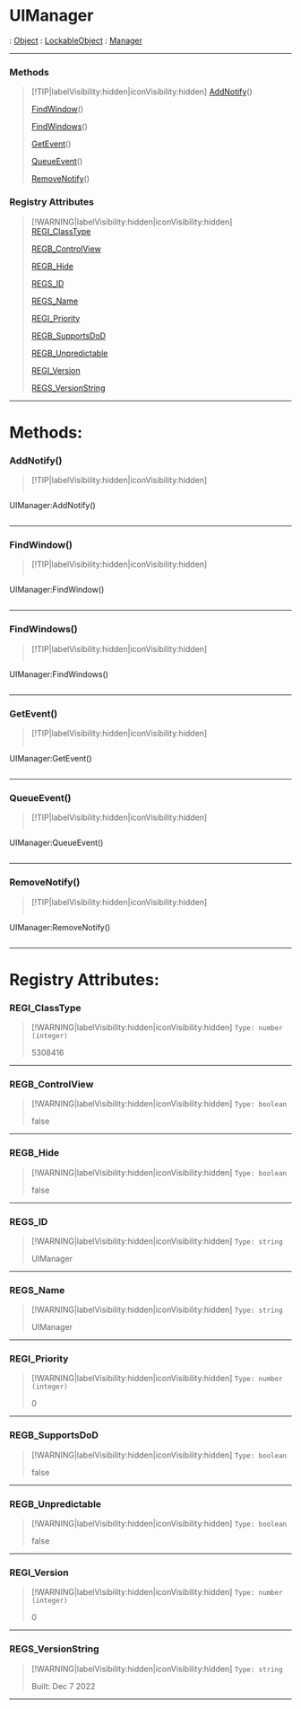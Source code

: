 # UIManager
 : [Object](Object.md) : [LockableObject](LockableObject.md) : [Manager](Manager.md)
___
### Methods  
> [!TIP|labelVisibility:hidden|iconVisibility:hidden]
> [AddNotify](#AddNotify)()
>
> [FindWindow](#FindWindow)()
>
> [FindWindows](#FindWindows)()
>
> [GetEvent](#GetEvent)()
>
> [QueueEvent](#QueueEvent)()
>
> [RemoveNotify](#RemoveNotify)()
>
### Registry Attributes
> [!WARNING|labelVisibility:hidden|iconVisibility:hidden]
> [REGI_ClassType](#REGI_ClassType)
>
> [REGB_ControlView](#REGB_ControlView)
>
> [REGB_Hide](#REGB_Hide)
>
> [REGS_ID](#REGS_ID)
>
> [REGS_Name](#REGS_Name)
>
> [REGI_Priority](#REGI_Priority)
>
> [REGB_SupportsDoD](#REGB_SupportsDoD)
>
> [REGB_Unpredictable](#REGB_Unpredictable)
>
> [REGI_Version](#REGI_Version)
>
> [REGS_VersionString](#REGS_VersionString)
>
___

# Methods: <!-- {docsify-ignore} -->

### AddNotify()
> [!TIP|labelVisibility:hidden|iconVisibility:hidden]
> ```php
 UIManager:AddNotify()
> ```
>
___

### FindWindow()
> [!TIP|labelVisibility:hidden|iconVisibility:hidden]
> ```php
 UIManager:FindWindow()
> ```
>
___

### FindWindows()
> [!TIP|labelVisibility:hidden|iconVisibility:hidden]
> ```php
 UIManager:FindWindows()
> ```
>
___

### GetEvent()
> [!TIP|labelVisibility:hidden|iconVisibility:hidden]
> ```php
 UIManager:GetEvent()
> ```
>
___

### QueueEvent()
> [!TIP|labelVisibility:hidden|iconVisibility:hidden]
> ```php
 UIManager:QueueEvent()
> ```
>
___

### RemoveNotify()
> [!TIP|labelVisibility:hidden|iconVisibility:hidden]
> ```php
 UIManager:RemoveNotify()
> ```
>
___


# Registry Attributes: <!-- {docsify-ignore} -->

### REGI_ClassType
> [!WARNING|labelVisibility:hidden|iconVisibility:hidden]
> `Type: number (integer)`
>
> 5308416
>
___

### REGB_ControlView
> [!WARNING|labelVisibility:hidden|iconVisibility:hidden]
> `Type: boolean`
>
> false
>
___

### REGB_Hide
> [!WARNING|labelVisibility:hidden|iconVisibility:hidden]
> `Type: boolean`
>
> false
>
___

### REGS_ID
> [!WARNING|labelVisibility:hidden|iconVisibility:hidden]
> `Type: string`
>
> UIManager
>
___

### REGS_Name
> [!WARNING|labelVisibility:hidden|iconVisibility:hidden]
> `Type: string`
>
> UIManager
>
___

### REGI_Priority
> [!WARNING|labelVisibility:hidden|iconVisibility:hidden]
> `Type: number (integer)`
>
> 0
>
___

### REGB_SupportsDoD
> [!WARNING|labelVisibility:hidden|iconVisibility:hidden]
> `Type: boolean`
>
> false
>
___

### REGB_Unpredictable
> [!WARNING|labelVisibility:hidden|iconVisibility:hidden]
> `Type: boolean`
>
> false
>
___

### REGI_Version
> [!WARNING|labelVisibility:hidden|iconVisibility:hidden]
> `Type: number (integer)`
>
> 0
>
___

### REGS_VersionString
> [!WARNING|labelVisibility:hidden|iconVisibility:hidden]
> `Type: string`
>
> Built: Dec  7 2022
>
___


